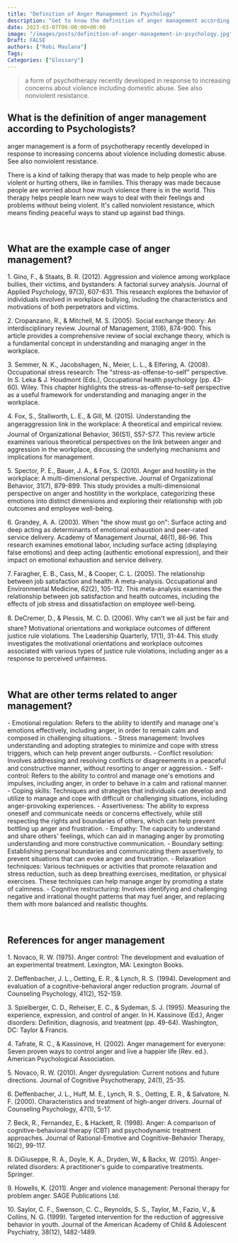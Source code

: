 ```yaml
---
title: "Definition of Anger Management in Psychology"
description: "Get to know the definition of anger management according to psychologists."
date: 2023-03-07T06:00:00+00:00
image: "/images/posts/definition-of-anger-management-in-psychology.jpg"
Draft: FALSE
authors: ["Robi Maulana"]
Tags: 
Categories: ["Glossary"]
---
```






> a form of psychotherapy recently developed in response to increasing concerns about violence including domestic abuse. See also nonviolent resistance.

## What is the definition of anger management according to Psychologists?

anger management is a form of psychotherapy recently developed in response to increasing concerns about violence including domestic abuse. See also nonviolent resistance.

There is a kind of talking therapy that was made to help people who are violent or hurting others, like in families. This therapy was made because people are worried about how much violence there is in the world. This therapy helps people learn new ways to deal with their feelings and problems without being violent. It's called nonviolent resistance, which means finding peaceful ways to stand up against bad things.

 

## What are the example case of anger management?

1\. Gino, F., & Staats, B. R. (2012). Aggression and violence among workplace bullies, their victims, and bystanders: A factorial survey analysis. Journal of Applied Psychology, 97(3), 607-631. This research explores the behavior of individuals involved in workplace bullying, including the characteristics and motivations of both perpetrators and victims.

2\. Cropanzano, R., & Mitchell, M. S. (2005). Social exchange theory: An interdisciplinary review. Journal of Management, 31(6), 874-900. This article provides a comprehensive review of social exchange theory, which is a fundamental concept in understanding and managing anger in the workplace.

3\. Semmer, N. K., Jacobshagen, N., Meier, L. L., & Elfering, A. (2008). Occupational stress research: The "stress-as-offense-to-self" perspective. In S. Leka & J. Houdmont (Eds.), Occupational health psychology (pp. 43-60). Wiley. This chapter highlights the stress-as-offense-to-self perspective as a useful framework for understanding and managing anger in the workplace.

4\. Fox, S., Stallworth, L. E., & Gill, M. (2015). Understanding the angeraggression link in the workplace: A theoretical and empirical review. Journal of Organizational Behavior, 36(S1), S57-S77. This review article examines various theoretical perspectives on the link between anger and aggression in the workplace, discussing the underlying mechanisms and implications for management.

5\. Spector, P. E., Bauer, J. A., & Fox, S. (2010). Anger and hostility in the workplace: A multi-dimensional perspective. Journal of Organizational Behavior, 31(7), 879-899. This study provides a multi-dimensional perspective on anger and hostility in the workplace, categorizing these emotions into distinct dimensions and exploring their relationship with job outcomes and employee well-being.

6\. Grandey, A. A. (2003). When "the show must go on": Surface acting and deep acting as determinants of emotional exhaustion and peer-rated service delivery. Academy of Management Journal, 46(1), 86-96. This research examines emotional labor, including surface acting (displaying false emotions) and deep acting (authentic emotional expression), and their impact on emotional exhaustion and service delivery.

7\. Faragher, E. B., Cass, M., & Cooper, C. L. (2005). The relationship between job satisfaction and health: A meta-analysis. Occupational and Environmental Medicine, 62(2), 105-112. This meta-analysis examines the relationship between job satisfaction and health outcomes, including the effects of job stress and dissatisfaction on employee well-being.

8\. DeCremer, D., & Plessis, M. C. D. (2006). Why can't we all just be fair and share? Motivational orientations and workplace outcomes of different justice rule violations. The Leadership Quarterly, 17(1), 31-44. This study investigates the motivational orientations and workplace outcomes associated with various types of justice rule violations, including anger as a response to perceived unfairness.

 

## What are other terms related to anger management?

\- Emotional regulation: Refers to the ability to identify and manage one's emotions effectively, including anger, in order to remain calm and composed in challenging situations. - Stress management: Involves understanding and adopting strategies to minimize and cope with stress triggers, which can help prevent anger outbursts. - Conflict resolution: Involves addressing and resolving conflicts or disagreements in a peaceful and constructive manner, without resorting to anger or aggression. - Self-control: Refers to the ability to control and manage one's emotions and impulses, including anger, in order to behave in a calm and rational manner. - Coping skills: Techniques and strategies that individuals can develop and utilize to manage and cope with difficult or challenging situations, including anger-provoking experiences. - Assertiveness: The ability to express oneself and communicate needs or concerns effectively, while still respecting the rights and boundaries of others, which can help prevent bottling up anger and frustration. - Empathy: The capacity to understand and share others' feelings, which can aid in managing anger by promoting understanding and more constructive communication. - Boundary setting: Establishing personal boundaries and communicating them assertively, to prevent situations that can evoke anger and frustration. - Relaxation techniques: Various techniques or activities that promote relaxation and stress reduction, such as deep breathing exercises, meditation, or physical exercises. These techniques can help manage anger by promoting a state of calmness. - Cognitive restructuring: Involves identifying and challenging negative and irrational thought patterns that may fuel anger, and replacing them with more balanced and realistic thoughts.

 

## References for anger management

1\. Novaco, R. W. (1975). Anger control: The development and evaluation of an experimental treatment. Lexington, MA: Lexington Books.

2\. Deffenbacher, J. L., Oetting, E. R., & Lynch, R. S. (1994). Development and evaluation of a cognitive-behavioral anger reduction program. Journal of Counseling Psychology, 41(2), 152-159.

3\. Spielberger, C. D., Reheiser, E. C., & Sydeman, S. J. (1995). Measuring the experience, expression, and control of anger. In H. Kassinove (Ed.), Anger disorders: Definition, diagnosis, and treatment (pp. 49-64). Washington, DC: Taylor & Francis.

4\. Tafrate, R. C., & Kassinove, H. (2002). Anger management for everyone: Seven proven ways to control anger and live a happier life (Rev. ed.). American Psychological Association.

5\. Novaco, R. W. (2010). Anger dysregulation: Current notions and future directions. Journal of Cognitive Psychotherapy, 24(1), 25-35.

6\. Deffenbacher, J. L., Huff, M. E., Lynch, R. S., Oetting, E. R., & Salvatore, N. F. (2000). Characteristics and treatment of high-anger drivers. Journal of Counseling Psychology, 47(1), 5-17.

7\. Beck, R., Fernandez, E., & Hackett, R. (1998). Anger: A comparison of cognitive-behavioral therapy (CBT) and psychodynamic treatment approaches. Journal of Rational-Emotive and Cognitive-Behavior Therapy, 16(2), 99-117.

8\. DiGiuseppe, R. A., Doyle, K. A., Dryden, W., & Backx, W. (2015). Anger-related disorders: A practitioner's guide to comparative treatments. Springer.

9\. Howells, K. (2011). Anger and violence management: Personal therapy for problem anger. SAGE Publications Ltd.

10\. Saylor, C. F., Swenson, C. C., Reynolds, S. S., Taylor, M., Fazio, V., & Collins, N. G. (1999). Targeted intervention for the reduction of aggressive behavior in youth. Journal of the American Academy of Child & Adolescent Psychiatry, 38(12), 1482-1489.
